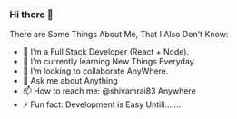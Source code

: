 ### Hi there 👋


There are Some Things About Me, That I Also Don't Know:

- 🔭 I’m a Full Stack Developer (React + Node).
- 🌱 I’m currently learning New Things Everyday.
- 👯 I’m looking to collaborate AnyWhere.
- 💬 Ask me about Anything
- 📫 How to reach me: @shivamrai83 Anywhere
- ⚡ Fun fact: Development is Easy Untill.......

